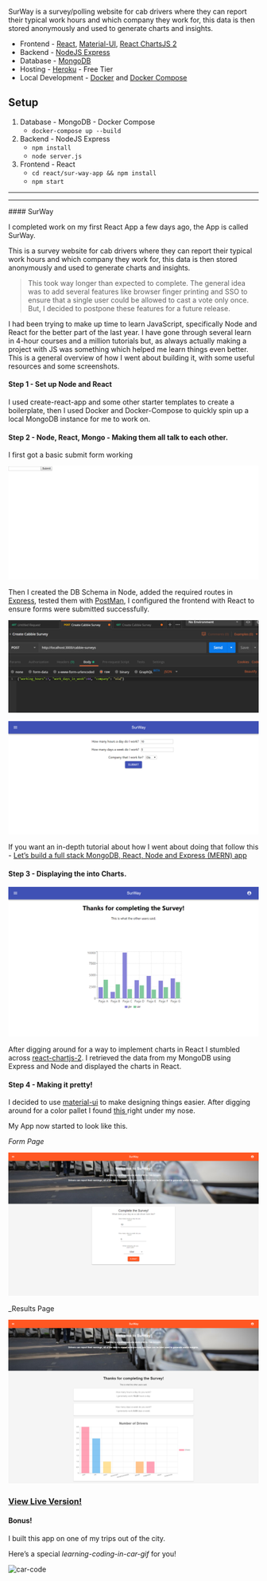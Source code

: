 SurWay is a survey/polling website for cab drivers where they can report their typical work hours and which company they work for, this data is then stored anonymously and used to generate charts and insights.

* Frontend - [React](https://reactjs.org/), [Material-UI](https://material-ui.com/), [React ChartsJS 2](https://www.npmjs.com/package/react-chartjs-2)
* Backend - [NodeJS Express](https://expressjs.com/)
* Database - [MongoDB](https://www.mongodb.com/)
* Hosting - [Heroku](https://www.heroku.com/) - Free Tier
* Local Development - [Docker](https://www.docker.com/) and [Docker Compose](https://docs.docker.com/compose/)

## Setup

1. Database - MongoDB -  Docker Compose
   * `docker-compose up --build`
2. Backend - NodeJS Express
   * `npm install`
   * `node server.js`
3. Frontend - React
   * `cd react/sur-way-app && npm install`
   * `npm start`





<hr>

<hr>
#### SurWay

I completed work on my first React App a few days ago, the App is called SurWay.

This is a survey website for cab drivers where they can report their typical work hours and which company they work for, this data is then stored anonymously and used to generate charts and insights.

> This took way longer than expected to complete. The general idea was to add several features like browser finger printing and SSO to ensure that a single user could be allowed to cast a vote only once. But, I decided to postpone these features for a future release. 

I had been trying to make up time to learn JavaScript, specifically Node and React for the better part of the last year. I have gone through several learn in 4-hour courses and a million tutorials but, as always actually making a project with JS was something which helped me learn things even better.
This is a general overview of how I went about building it, with some useful resources and some screenshots. 

#### Step 1 - Set up Node and React

I used create-react-app and some other starter templates to create a boilerplate, then I used Docker and Docker-Compose to quickly spin up a local MongoDB instance for me to work on.

#### Step 2 - Node, React, Mongo - Making them all talk to each other.

I first got a basic submit form working 

![screencapture-localhost-3000-2019-10-05-19_02_13](images/screencapture-localhost-3000-2019-10-05-19_02_13.png)

Then I created the DB Schema in Node, added the required routes in [Express](https://expressjs.com/), tested them with [PostMan](https://www.getpostman.com/), I configured the frontend with React to ensure forms were submitted successfully.

![postman](images/postman.png)

![screencapture-localhost-3000-2019-10-06-10_26_48](images/screencapture-localhost-3000-2019-10-06-10_26_48.png)

If you want an in-depth tutorial about how I went about doing that follow this - [Let’s build a full stack MongoDB, React, Node and Express (MERN) app](https://medium.com/javascript-in-plain-english/full-stack-mongodb-react-node-js-express-js-in-one-simple-app-6cc8ed6de274)

#### Step 3 - Displaying the into Charts.

![screencapture-localhost-3001-thanks-2019-10-12-22_42_57](images/screencapture-localhost-3001-thanks-2019-10-12-22_42_57.png)

After digging around for a way to implement charts in React I stumbled across [react-chartjs-2](https://www.npmjs.com/package/react-chartjs-2). I retrieved the data from my MongoDB using Express and Node and displayed the charts in React.  

#### Step 4 - Making it pretty!

I decided to use [material-ui](https://material-ui.com/) to make designing things easier. After digging around for a color pallet I found [this ](https://material-ui.com/system/palette/)right under my nose.  

My App now started to look like this. 

_Form Page_

![home](images/home.png)

_Results Page

![report](images/report.png)



### [View Live Version!](sur-way.herokuapp.com) 



#### Bonus!

I built this app on one of my trips out of the city. 

Here’s a special _learning-coding-in-car-gif_ for you!

![car-code](images/car-code.gif)
